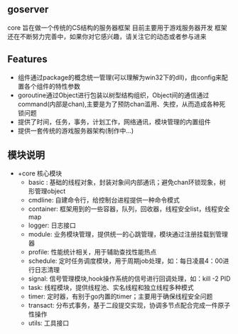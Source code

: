 ## goserver

core 旨在做一个传统的CS结构的服务器框架
目前主要用于游戏服务器开发
框架还在不断努力完善中，如果你对它感兴趣，请关注它的动态或者参与进来

## Features

* 组件通过package的概念统一管理(可以理解为win32下的dll)，由config来配置各个组件的特性参数
* goroutine通过Object进行包装以树型结构组织，Object间的通信通过command(内部是chan),主要是为了预防chan滥用、失控，从而造成各种死锁问题
* 提供了时间，任务，事务，计划工作，网络通讯，模块管理的内置组件
* 提供一套传统的游戏服务器架构(制作中...)

## 模块说明
* +core 核心模块
	* basic : 基础的线程对象，封装对象间内部通讯；避免chan环锁现象，树形管理object
	* cmdline: 自建命令行，给控制台进程提供一种命令模式
	* container: 框架用到的一些容器，队列，回收器，线程安全list，线程安全map
	* logger: 日志接口
	* module: 业务模块管理，提供统一的心跳管理，模块通过注册挂载到管理器
	* profile: 性能统计相关，用于辅助查找性能热点
	* schedule: 定时任务调度模块，用于周期job处理，如：每日凌晨4：00进行日志清理
	* signal: 信号管理模块,hook操作系统的信号进行回调处理，如：kill -2 PID
	* task: 线程模块，提供线程池、实名线程和独立线程多种模式
	* timer: 定时器，有别于go内置的timer；主要用于确保线程安全问题
	* transact: 分布式事务，基于二段提交实现，协调多节点配合完成一件原子性操作
	* utils: 工具接口